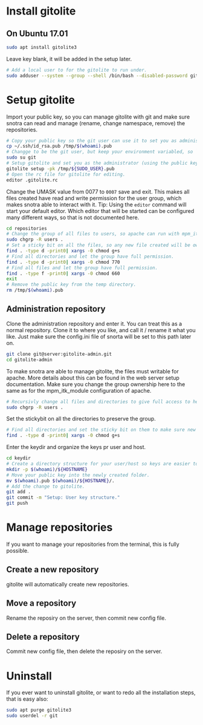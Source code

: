 Install gitolite
================

On Ubuntu 17.01
---------------

```bash
sudo apt install gitolite3
```
Leave key blank, it will be added in the setup later.

```bash
# Add a local user to for the gitolite to run under.
sudo adduser --system --group --shell /bin/bash --disabled-password git
```

Setup gitolite
==============

Import your public key, so you can manage gitolite with git and make sure snotra can read and manage (rename, change namespace, remove) the repositories.
```bash
# Copy your public key so the git user can use it to set you as administrator.
cp ~/.ssh/id_rsa.pub /tmp/$(whoami).pub
# Changge to be the git user, but keep your environment variabled, so ```${SUDO_USER}``` will contain your username.
sudo su git
# Setup gitolite and set you as the administrator (using the public key you copied before).
gitolite setup -pk /tmp/${SUDO_USER}.pub
# Open the rc file for gitolite for editing.
editor .gitolite.rc
```
Change the UMASK value from 0077 to ```0007``` save and exit. This makes all files created have read and write permission for the user group, which makes snotra able to interact with it. Tip: Using the ```editor``` command will start your default editor. Which editor that will be started can be configured many different ways, so that is not documented here.

```bash
cd repositories
# Change the group of all files to users, so apache can run with mpm_itk as this group to modify the files.
sudo chgrp -R users .
# Set a sticky bit on all the files, so any new file created will be owned by the same group.
find . -type d -print0| xargs -0 chmod g+s
# Find all directories and let the group have full permission.
find . -type d -print0| xargs -0 chmod 770
# Find all files and let the group have full permission.
find . -type f -print0| xargs -0 chmod 660
exit
# Remove the public key from the temp directory.
rm /tmp/$(whoami).pub
```

Administration repository
-------------------------

Clone the administration repository and enter it. You can treat this as a normal repository. Clone it to where you like, and call it / rename it what you like. Just make sure the config.ini file of snorta will be set to this path later on.
```bash
git clone git@server:gitolite-admin.git
cd gitolite-admin
```

To make snotra are able to manage gitolite, the files must writable for apache. More details about this can be found in the web server setup documentation. Make sure you change the group ownership here to the same as for the mpm_itk_module configuration of apache.
```bash
# Recursivly change all files and directories to give full access to he users group.
sudo chgrp -R users .
```

Set the stickybit on all the directories to preserve the group.
```bash
# Find all directories and set the sticky bit on them to make sure new additions also will be available for the users group.
find . -type d -print0| xargs -0 chmod g+s
```

Enter the keydir and organize the keys pr user and host.
```bash
cd keydir
# Create a directory structure for your user/host so keys are easier to manage.
mkdir -p $(whoami)/${HOSTNAME}
# Move your public key into the newly created folder.
mv $(whoami).pub $(whoami)/${HOSTNAME}/.
# Add the change to gitolite.
git add .
git commit -m "Setup: User key structure."
git push
```


Manage repositories
===================

If you want to manage your repositories from the terminal, this is fully possible.

Create a new repository
-----------------------

gitolite will automatically create new repositories.

Move a repository
-----------------
Rename the reposiry on the server, then commit new config file.

Delete a repository
-------------------
Commit new config file, then delete the reposiry on the server.


Uninstall
=========

If you ever want to uninstall gitolite, or want to redo all the installation steps, that is easy also:

```bash
sudo apt purge gitolite3
sudo userdel -r git
```
